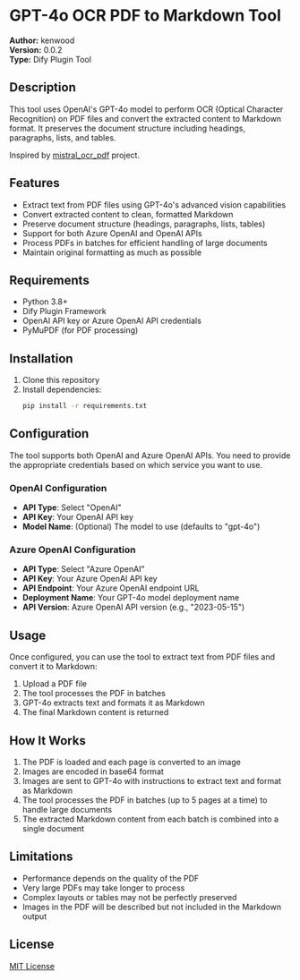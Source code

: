 # GPT-4o OCR PDF to Markdown Tool

**Author:** kenwood  
**Version:** 0.0.2  
**Type:** Dify Plugin Tool

## Description

This tool uses OpenAI's GPT-4o model to perform OCR (Optical Character Recognition) on PDF files and convert the extracted content to Markdown format. It preserves the document structure including headings, paragraphs, lists, and tables.

Inspired by [mistral_ocr_pdf](https://github.com/reorx/mistral_ocr_pdf) project.

## Features

- Extract text from PDF files using GPT-4o's advanced vision capabilities
- Convert extracted content to clean, formatted Markdown
- Preserve document structure (headings, paragraphs, lists, tables)
- Support for both Azure OpenAI and OpenAI APIs
- Process PDFs in batches for efficient handling of large documents
- Maintain original formatting as much as possible

## Requirements

- Python 3.8+
- Dify Plugin Framework
- OpenAI API key or Azure OpenAI API credentials
- PyMuPDF (for PDF processing)

## Installation

1. Clone this repository
2. Install dependencies:
   ```bash
   pip install -r requirements.txt
   ```

## Configuration

The tool supports both OpenAI and Azure OpenAI APIs. You need to provide the appropriate credentials based on which service you want to use.

### OpenAI Configuration

- **API Type**: Select "OpenAI"
- **API Key**: Your OpenAI API key
- **Model Name**: (Optional) The model to use (defaults to "gpt-4o")

### Azure OpenAI Configuration

- **API Type**: Select "Azure OpenAI"
- **API Key**: Your Azure OpenAI API key
- **API Endpoint**: Your Azure OpenAI endpoint URL
- **Deployment Name**: Your GPT-4o model deployment name
- **API Version**: Azure OpenAI API version (e.g., "2023-05-15")

## Usage

Once configured, you can use the tool to extract text from PDF files and convert it to Markdown:

1. Upload a PDF file
2. The tool processes the PDF in batches
3. GPT-4o extracts text and formats it as Markdown
4. The final Markdown content is returned

## How It Works

1. The PDF is loaded and each page is converted to an image
2. Images are encoded in base64 format
3. Images are sent to GPT-4o with instructions to extract text and format as Markdown
4. The tool processes the PDF in batches (up to 5 pages at a time) to handle large documents
5. The extracted Markdown content from each batch is combined into a single document

## Limitations

- Performance depends on the quality of the PDF
- Very large PDFs may take longer to process
- Complex layouts or tables may not be perfectly preserved
- Images in the PDF will be described but not included in the Markdown output

## License

[MIT License](LICENSE)
